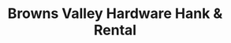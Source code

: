 ---
title: "Browns Valley Hardware Hank & Rental"
url: /browns-valley/browns-valley-hardware-hank-and-rental/
shop: hardware
---